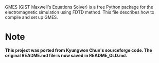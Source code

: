 GMES (GIST Maxwell's Equations Solver) is a free Python package for the electromagnetic simulation using FDTD method. This file  describes how to compile and set up GMES.


# Note
**__This project was ported from Kyungwon Chun's sourceforge code. The original README.md file is now saved in README_OLD.md.__**
